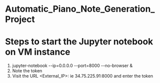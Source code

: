 # Automatic_Piano_Note_Generation_Project

# Steps to start the Jupyter notebook on VM instance
1. jupyter-notebook --ip=0.0.0.0 --port=8000 --no-browser &
2. Note the token
3. Visit the URL <External_IP>:<PORT> ie 34.75.225.91:8000 and enter the token
